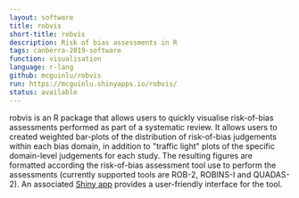 ```yaml
---
layout: software
title: robvis
short-title: robvis
description: Risk of bias assessments in R
tags: canberra-2019-software
function: visualisation
language: r-lang
github: mcguinlu/robvis
run: https://mcguinlu.shinyapps.io/robvis/
status: available
---
```

robvis is an R package that allows users to quickly visualise risk-of-bias assessments performed as part of a systematic review. It allows users to created weighted bar-plots of the distribution of risk-of-bias judgements within each bias domain, in addition to "traffic light" plots of the specific domain-level judgements for each study. The resulting figures are formatted according the risk-of-bias assessment tool use to perform the assessments (currently supported tools are ROB-2, ROBINS-I and QUADAS-2). An associated <a href="https://mcguinlu.shinyapps.io/robvis/">Shiny app</a> provides a user-friendly interface for the tool.